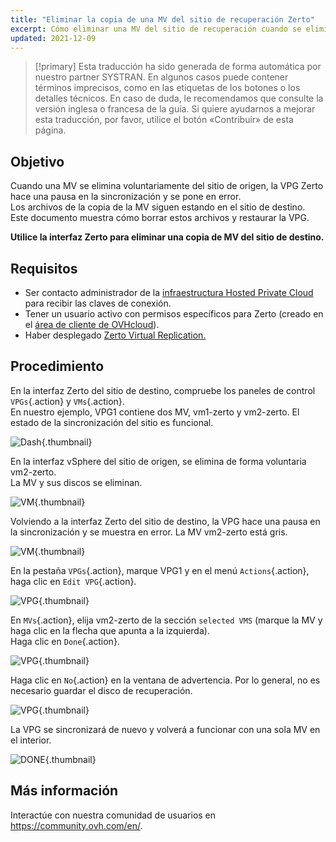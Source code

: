 ```yaml
---
title: "Eliminar la copia de una MV del sitio de recuperación Zerto"
excerpt: Cómo eliminar una MV del sitio de recuperación cuando se elimina del sitio de origen
updated: 2021-12-09
---
```


> [!primary]
> Esta traducción ha sido generada de forma automática por nuestro partner SYSTRAN. En algunos casos puede contener términos imprecisos, como en las etiquetas de los botones o los detalles técnicos. En caso de duda, le recomendamos que consulte la versión inglesa o francesa de la guía. Si quiere ayudarnos a mejorar esta traducción, por favor, utilice el botón «Contribuir» de esta página.
>

## Objetivo

Cuando una MV se elimina voluntariamente del sitio de origen, la VPG Zerto hace una pausa en la sincronización y se pone en error.<br>
Los archivos de la copia de la MV siguen estando en el sitio de destino.<br>
Este documento muestra cómo borrar estos archivos y restaurar la VPG.

**Utilice la interfaz Zerto para eliminar una copia de MV del sitio de destino.**

## Requisitos

- Ser contacto administrador de la [infraestructura Hosted Private Cloud](https://www.ovhcloud.com/es-es/enterprise/products/hosted-private-cloud/) para recibir las claves de conexión.
- Tener un usuario activo con permisos específicos para Zerto (creado en el [área de cliente de OVHcloud](/links/manager)).
- Haber desplegado [Zerto Virtual Replication.](/pages/hosted_private_cloud/hosted_private_cloud_powered_by_vmware/zerto_virtual_replication_as_a_service)

## Procedimiento

En la interfaz Zerto del sitio de destino, compruebe los paneles de control `VPGs`{.action} y `VMs`{.action}.<br>
En nuestro ejemplo, VPG1 contiene dos MV, vm1-zerto y vm2-zerto. El estado de la sincronización del sitio es funcional.

![Dash](images/en01sync.png){.thumbnail}

En la interfaz vSphere del sitio de origen, se elimina de forma voluntaria vm2-zerto.<br>
La MV y sus discos se eliminan.

![VM](images/en02vmdelete.png){.thumbnail}

Volviendo a la interfaz Zerto del sitio de destino, la VPG hace una pausa en la sincronización y se muestra en error. La MV vm2-zerto está gris.

![VM](images/en03vpgerror.png){.thumbnail}

En la pestaña `VPGs`{.action}, marque VPG1 y en el menú `Actions`{.action}, haga clic en `Edit VPG`{.action}.

![VPG](images/en04vpgedit.png){.thumbnail}

En `MVs`{.action}, elija vm2-zerto de la sección `selected VMS` (marque la MV y haga clic en la flecha que apunta a la izquierda).<br>
Haga clic en `Done`{.action}.

![VPG](images/en05vpgremove.png){.thumbnail}

Haga clic en `No`{.action} en la ventana de advertencia. Por lo general, no es necesario guardar el disco de recuperación.

![VPG](images/en06warning.png){.thumbnail}

La VPG se sincronizará de nuevo y volverá a funcionar con una sola MV en el interior.

![DONE](images/en07green.png){.thumbnail}

## Más información

Interactúe con nuestra comunidad de usuarios en <https://community.ovh.com/en/>.
